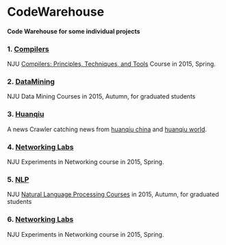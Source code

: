 # CodeWarehouse

#### Code Warehouse for some individual projects

### 1. [Compilers](./Compiler)
NJU [Compilers: Principles, Techniques, and Tools](http://cs.nju.edu.cn/daixinyu/Compiler.htm)  Course in 2015, Spring.

### 2. [DataMining](./DataMining)
NJU Data Mining Courses in 2015, Autumn, for graduated students

### 3. [Huanqiu](./Huanqiu)
A news Crawler catching news from [huanqiu china](http://mil.huanqiu.com/china/) and [huanqiu world](http://mil.huanqiu.com/world/).

### 4. [Networking Labs](./NetworkingLab)
NJU Experiments in Networking course in 2015, Spring.

### 5. [NLP](./NLP) 
NJU [Natural Language Processing Courses](http://cs.nju.edu.cn/daixinyu/mt.htm) in 2015, Autumn, for graduated students

### 6. [Networking Labs](./NetworkingLab)
NJU Experiments in Networking course in 2015, Spring.